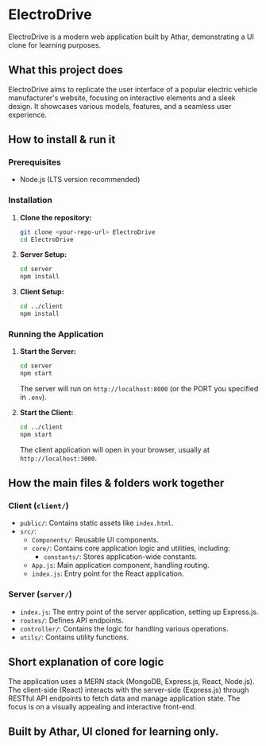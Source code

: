 # ElectroDrive

ElectroDrive is a modern web application built by Athar, demonstrating a UI clone for learning purposes.

## What this project does

ElectroDrive aims to replicate the user interface of a popular electric vehicle manufacturer's website, focusing on interactive elements and a sleek design. It showcases various models, features, and a seamless user experience.

## How to install & run it

### Prerequisites

*   Node.js (LTS version recommended)

### Installation

1.  **Clone the repository:**
    ```bash
    git clone <your-repo-url> ElectroDrive
    cd ElectroDrive
    ```
2.  **Server Setup:**
    ```bash
    cd server
    npm install
    ```

3.  **Client Setup:**
    ```bash
    cd ../client
    npm install
    ```

### Running the Application

1.  **Start the Server:**
    ```bash
    cd server
    npm start
    ```
    The server will run on `http://localhost:8000` (or the PORT you specified in `.env`).

2.  **Start the Client:**
    ```bash
    cd ../client
    npm start
    ```
    The client application will open in your browser, usually at `http://localhost:3000`.

## How the main files & folders work together

### Client (`client/`)

*   `public/`: Contains static assets like `index.html`.
*   `src/`:
    *   `Components/`: Reusable UI components.
    *   `core/`: Contains core application logic and utilities, including:
        *   `constants/`: Stores application-wide constants.
    *   `App.js`: Main application component, handling routing.
    *   `index.js`: Entry point for the React application.

### Server (`server/`)

*   `index.js`: The entry point of the server application, setting up Express.js.
*   `routes/`: Defines API endpoints.
*   `controller/`: Contains the logic for handling various operations.
*   `utils/`: Contains utility functions.

## Short explanation of core logic

The application uses a MERN stack (MongoDB, Express.js, React, Node.js). The client-side (React) interacts with the server-side (Express.js) through RESTful API endpoints to fetch data and manage application state. The focus is on a visually appealing and interactive front-end.

## Built by Athar, UI cloned for learning only.
